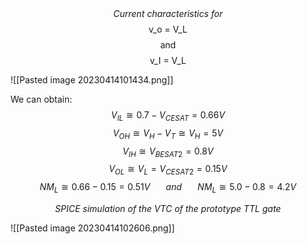 <center><em>Current characteristics for</em> <span class="math display">v_o = V_L </span> and <span class="math display">v_I = V_L</span></center>

![[Pasted image 20230414101434.png]]

We can obtain:
$$V_{IL} \cong 0.7 - V_{CESAT} = 0.66V$$
$$V_{OH} \cong V_H - V_T \cong V_H = 5V$$
$$V_{IH} \cong V_{BESAT2} = 0.8V$$
$$V_{OL} \cong V_L = V_{CESAT2} = 0.15V$$
$$NM_L \cong 0.66 - 0.15 = 0.51V \hspace{20pt} and \hspace{20pt} NM_L \cong 5.0 - 0.8 = 4.2V$$

<center><em>SPICE simulation of the VTC of the prototype TTL gate</em></center>

![[Pasted image 20230414102606.png]]


